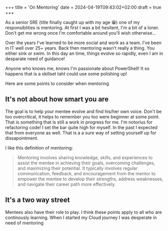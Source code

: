 +++
title = 'On Mentoring'
date = 2024-04-19T09:43:02+02:00
draft = true
+++

 As a senior SRE (title finally caught up with my age :grin:) one of my responsiblities is mentoring. At first I was a bit hesitent, I'm a bit of a loner. Don't get me wrong once I'm comfortable around you'll wish otherwise...

 Over the years I've learned to be more social and work as a team. I've been in IT well over 25+ years. Back then mentoring wasn't really a thing. You either sink or swim. In this day an time, things evolve so rapidly, even I am in desparate need of guidance!

Anyone who knows me, knows I'm passionate about PowerShell! It so happens that is a skillset  taht could use some polishing up!

Here are some points to consider when mentoring

## It's not about how smart you are

The goal is to help your mentee evolve and find his/her own voice. Don't be too overcritical, it helps to remember you too were beginner at some point. That is something that is still a work in progress for me. I'm notorius for refactoring code! I set the bar quite high for myself. In the past I expected that from everyone as well. That is a a sure way of setting yourself up for dissapointment.

I like this definition of mentoring:

>Mentoring involves sharing knowledge, skills, and experiences to assist the mentee in achieving their goals, overcoming challenges, and maximizing their potential. It typically involves regular communication, feedback, and encouragement from the mentor to empower the mentee to develop their strengths, address weaknesses, and navigate their career path more effectively.

## It's a two way street

Mentees also have their role to play. I think these points apply to all who are continously learning. When I started my Cloud journey I was desperate in need of mentoring
